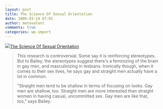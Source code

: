 ```yaml
---
layout: post
title: The Science Of Sexual Orientation
date: 2006-03-14 07:01
author: metavalent
comments: true
categories: wp-import
---
```

<!--Lead Photo --><a href="http://www.cbsnews.com/stories/2006/03/09/60minutes/main1385230.shtml"><img src="https://web.archive.org/web/*/http://awebcamdarkly.com/">The Science Of Sexual Orientation</a>
<blockquote>This research is controversial. Some say it is reinforcing stereotypes. But to Bailey, the stereotypes suggest there's a feminizing of the brain in gay men, and masculinizing in lesbians. Ironically though, when it comes to their sex lives, he says gay and straight men actually have a lot in common.

"Straight men tend to be shallow in terms of focusing on looks. Gay men are shallow, too. Straight men are more interested than straight women in having casual, uncommitted sex. Gay men are like that, too," says Bailey. </blockquote>
